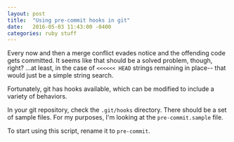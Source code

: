 ```yaml
---
layout: post
title:  "Using pre-commit hooks in git"
date:   2016-05-03 11:43:00 -0400
categories: ruby stuff
---
```


Every now and then a merge conflict evades notice and the offending code gets
committed. It seems like that should be a solved problem, though, right? ...at
least, in the case of `<<<<<< HEAD` strings remaining in place-- that would just
be a simple string search.

Fortunately, git has hooks available, which can be modified to include a variety
of behaviors.

In your git repository, check the `.git/hooks` directory. There should be a set
of sample files. For my purposes, I'm looking at the `pre-commit.sample` file.

To start using this script, rename it to `pre-commit`.
